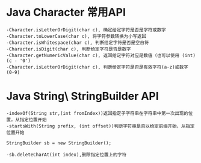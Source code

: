 # Java Character 常用API

	-Character.isLetterOrDigit(char c), 确定给定字符是否是字符或数字
	-Character.toLowerCase(char c), 将字符参数转换为小写返回
	-Character.isWhitespace(char c), 判断给定字符是否是空白符
	-Character.isDigit(char c), 判断给定字符是否是数字
	-Character.getNumericValue(char c), 返回给定字符对应是数值（也可以使用 (int)(c - '0') 
	-Character.isLetterOrDigit(char c), 判断给定字符是否是有效字符(a-z)或数字(0-9)

# Java String\ StringBuilder API
	
	-indexOf(String str,(int fromIndex))返回指定子字符串在字符串中第一次出现的位置，从指定位置开始
	-startsWith(String prefix, (int offset))判断字符串是否以给定前缀开始，从指定位置开始

	StringBuilder sb = new StringBuilder();

	-sb.deleteCharAt(int index),删除指定位置上的字符